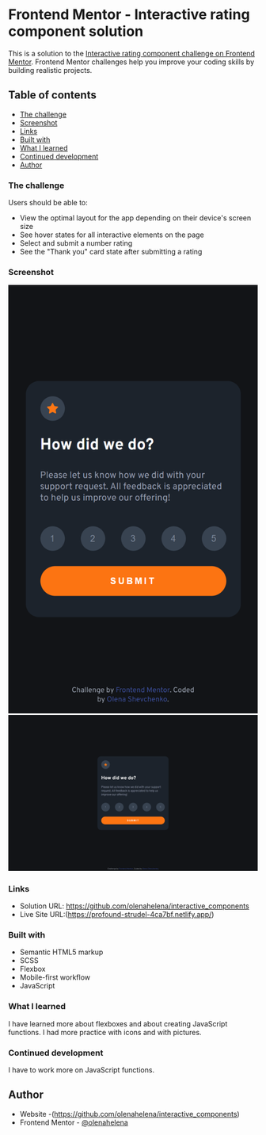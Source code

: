 # Frontend Mentor - Interactive rating component solution

This is a solution to the [Interactive rating component challenge on Frontend Mentor](https://www.frontendmentor.io/challenges/interactive-rating-component-koxpeBUmI). Frontend Mentor challenges help you improve your coding skills by building realistic projects. 

## Table of contents
  - [The challenge](#the-challenge)
  - [Screenshot](#screenshot)
  - [Links](#links)
  - [Built with](#built-with)
  - [What I learned](#what-i-learned)
  - [Continued development](#continued-development)
- [Author](#author)

### The challenge

Users should be able to:

- View the optimal layout for the app depending on their device's screen size
- See hover states for all interactive elements on the page
- Select and submit a number rating
- See the "Thank you" card state after submitting a rating

### Screenshot

![](./phone_screenshot.png)
![](./laptop_screenshot.png)

### Links

- Solution URL: https://github.com/olenahelena/interactive_components 
- Live Site URL:(https://profound-strudel-4ca7bf.netlify.app/)

### Built with

- Semantic HTML5 markup
- SCSS
- Flexbox
- Mobile-first workflow
- JavaScript

### What I learned

I have learned more about flexboxes and about creating JavaScript functions. I had more practice with icons and with pictures. 

### Continued development

I have to work more on JavaScript functions.

## Author

- Website -(https://github.com/olenahelena/interactive_components)
- Frontend Mentor - [@olenahelena](https://www.frontendmentor.io/profile/olenahelena)
